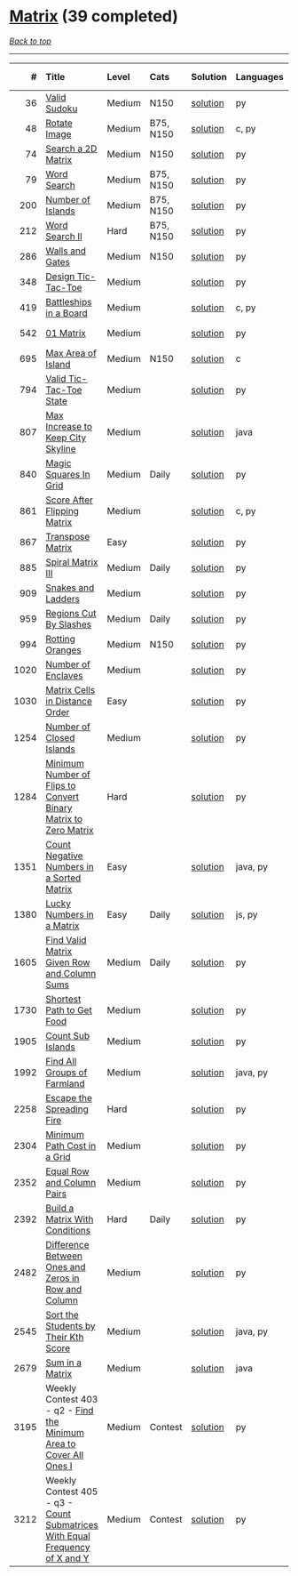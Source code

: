 # [Matrix](<https://leetcode.com/tag/Matrix/>) (39 completed)

*[Back to top](<../../README.md>)*

------

|    # | Title                                                                                                                                                              | Level   | Cats      | Solution                                                                                   | Languages   | Date Complete   |
|-----:|:-------------------------------------------------------------------------------------------------------------------------------------------------------------------|:--------|:----------|:-------------------------------------------------------------------------------------------|:------------|:----------------|
|   36 | [Valid Sudoku](<https://leetcode.com/problems/valid-sudoku>)                                                                                                       | Medium  | N150      | [solution](<../_36. Valid Sudoku.md>)                                                      | py          | Jun 13, 2024    |
|   48 | [Rotate Image](<https://leetcode.com/problems/rotate-image>)                                                                                                       | Medium  | B75, N150 | [solution](<../_48. Rotate Image.md>)                                                      | c, py       | Jun 15, 2024    |
|   74 | [Search a 2D Matrix](<https://leetcode.com/problems/search-a-2d-matrix>)                                                                                           | Medium  | N150      | [solution](<../_74. Search a 2D Matrix.md>)                                                | py          | Jun 15, 2024    |
|   79 | [Word Search](<https://leetcode.com/problems/word-search>)                                                                                                         | Medium  | B75, N150 | [solution](<../_79. Word Search.md>)                                                       | py          | Jun 27, 2024    |
|  200 | [Number of Islands](<https://leetcode.com/problems/number-of-islands>)                                                                                             | Medium  | B75, N150 | [solution](<../_200. Number of Islands.md>)                                                | py          | Jun 17, 2024    |
|  212 | [Word Search II](<https://leetcode.com/problems/word-search-ii>)                                                                                                   | Hard    | B75, N150 | [solution](<../_212. Word Search II.md>)                                                   | py          | Jun 27, 2024    |
|  286 | [Walls and Gates](<https://leetcode.com/problems/walls-and-gates>)                                                                                                 | Medium  | N150      | [solution](<../_286. Walls and Gates.md>)                                                  | py          | Jun 15, 2024    |
|  348 | [Design Tic-Tac-Toe](<https://leetcode.com/problems/design-tic-tac-toe>)                                                                                           | Medium  |           | [solution](<../_348. Design Tic-Tac-Toe.md>)                                               | py          | Jul 05, 2024    |
|  419 | [Battleships in a Board](<https://leetcode.com/problems/battleships-in-a-board>)                                                                                   | Medium  |           | [solution](<../_419. Battleships in a Board.md>)                                           | c, py       | Jun 24, 2024    |
|  542 | [01 Matrix](<https://leetcode.com/problems/01-matrix>)                                                                                                             | Medium  |           | [solution](<../_542. 01 Matrix.md>)                                                        | py          | Jun 26, 2024    |
|  695 | [Max Area of Island](<https://leetcode.com/problems/max-area-of-island>)                                                                                           | Medium  | N150      | [solution](<../_695. Max Area of Island.md>)                                               | c           | Jun 24, 2024    |
|  794 | [Valid Tic-Tac-Toe State](<https://leetcode.com/problems/valid-tic-tac-toe-state>)                                                                                 | Medium  |           | [solution](<../_794. Valid Tic-Tac-Toe State.md>)                                          | py          | Jul 05, 2024    |
|  807 | [Max Increase to Keep City Skyline](<https://leetcode.com/problems/max-increase-to-keep-city-skyline>)                                                             | Medium  |           | [solution](<../_807. Max Increase to Keep City Skyline.md>)                                | java        | Jun 22, 2024    |
|  840 | [Magic Squares In Grid](<https://leetcode.com/problems/magic-squares-in-grid>)                                                                                     | Medium  | Daily     | [solution](<../_840. Magic Squares In Grid.md>)                                            | py          | Aug 09, 2024    |
|  861 | [Score After Flipping Matrix](<https://leetcode.com/problems/score-after-flipping-matrix>)                                                                         | Medium  |           | [solution](<../_861. Score After Flipping Matrix.md>)                                      | c, py       | Jun 10, 2024    |
|  867 | [Transpose Matrix](<https://leetcode.com/problems/transpose-matrix>)                                                                                               | Easy    |           | [solution](<../_867. Transpose Matrix.md>)                                                 | py          | Jun 15, 2024    |
|  885 | [Spiral Matrix III](<https://leetcode.com/problems/spiral-matrix-iii>)                                                                                             | Medium  | Daily     | [solution](<../_885. Spiral Matrix III.md>)                                                | py          | Aug 08, 2024    |
|  909 | [Snakes and Ladders](<https://leetcode.com/problems/snakes-and-ladders>)                                                                                           | Medium  |           | [solution](<../_909. Snakes and Ladders.md>)                                               | py          | Jun 12, 2024    |
|  959 | [Regions Cut By Slashes](<https://leetcode.com/problems/regions-cut-by-slashes>)                                                                                   | Medium  | Daily     | [solution](<../_959. Regions Cut By Slashes.md>)                                           | py          | Aug 10, 2024    |
|  994 | [Rotting Oranges](<https://leetcode.com/problems/rotting-oranges>)                                                                                                 | Medium  | N150      | [solution](<../_994. Rotting Oranges.md>)                                                  | py          | Jun 15, 2024    |
| 1020 | [Number of Enclaves](<https://leetcode.com/problems/number-of-enclaves>)                                                                                           | Medium  |           | [solution](<../_1020. Number of Enclaves.md>)                                              | py          | Jun 26, 2024    |
| 1030 | [Matrix Cells in Distance Order](<https://leetcode.com/problems/matrix-cells-in-distance-order>)                                                                   | Easy    |           | [solution](<../_1030. Matrix Cells in Distance Order.md>)                                  | py          | Jun 04, 2024    |
| 1254 | [Number of Closed Islands](<https://leetcode.com/problems/number-of-closed-islands>)                                                                               | Medium  |           | [solution](<../_1254. Number of Closed Islands.md>)                                        | py          | Jun 26, 2024    |
| 1284 | [Minimum Number of Flips to Convert Binary Matrix to Zero Matrix](<https://leetcode.com/problems/minimum-number-of-flips-to-convert-binary-matrix-to-zero-matrix>) | Hard    |           | [solution](<../_1284. Minimum Number of Flips to Convert Binary Matrix to Zero Matrix.md>) | py          | Jun 09, 2024    |
| 1351 | [Count Negative Numbers in a Sorted Matrix](<https://leetcode.com/problems/count-negative-numbers-in-a-sorted-matrix>)                                             | Easy    |           | [solution](<../_1351. Count Negative Numbers in a Sorted Matrix.md>)                       | java, py    | Jun 01, 2024    |
| 1380 | [Lucky Numbers in a Matrix](<https://leetcode.com/problems/lucky-numbers-in-a-matrix>)                                                                             | Easy    | Daily     | [solution](<../_1380. Lucky Numbers in a Matrix.md>)                                       | js, py      | Jul 19, 2024    |
| 1605 | [Find Valid Matrix Given Row and Column Sums](<https://leetcode.com/problems/find-valid-matrix-given-row-and-column-sums>)                                         | Medium  | Daily     | [solution](<../_1605. Find Valid Matrix Given Row and Column Sums.md>)                     | py          | Jul 20, 2024    |
| 1730 | [Shortest Path to Get Food](<https://leetcode.com/problems/shortest-path-to-get-food>)                                                                             | Medium  |           | [solution](<../_1730. Shortest Path to Get Food.md>)                                       | py          | Jun 26, 2024    |
| 1905 | [Count Sub Islands](<https://leetcode.com/problems/count-sub-islands>)                                                                                             | Medium  |           | [solution](<../_1905. Count Sub Islands.md>)                                               | py          | Jun 24, 2024    |
| 1992 | [Find All Groups of Farmland](<https://leetcode.com/problems/find-all-groups-of-farmland>)                                                                         | Medium  |           | [solution](<../_1992. Find All Groups of Farmland.md>)                                     | java, py    | Jun 24, 2024    |
| 2258 | [Escape the Spreading Fire](<https://leetcode.com/problems/escape-the-spreading-fire>)                                                                             | Hard    |           | [solution](<../_2258. Escape the Spreading Fire.md>)                                       | py          | Jun 15, 2024    |
| 2304 | [Minimum Path Cost in a Grid](<https://leetcode.com/problems/minimum-path-cost-in-a-grid>)                                                                         | Medium  |           | [solution](<../_2304. Minimum Path Cost in a Grid.md>)                                     | py          | Jul 29, 2024    |
| 2352 | [Equal Row and Column Pairs](<https://leetcode.com/problems/equal-row-and-column-pairs>)                                                                           | Medium  |           | [solution](<../_2352. Equal Row and Column Pairs.md>)                                      | py          | Jun 27, 2024    |
| 2392 | [Build a Matrix With Conditions](<https://leetcode.com/problems/build-a-matrix-with-conditions>)                                                                   | Hard    | Daily     | [solution](<../_2392. Build a Matrix With Conditions.md>)                                  | py          | Jul 21, 2024    |
| 2482 | [Difference Between Ones and Zeros in Row and Column](<https://leetcode.com/problems/difference-between-ones-and-zeros-in-row-and-column>)                         | Medium  |           | [solution](<../_2482. Difference Between Ones and Zeros in Row and Column.md>)             | py          | Jun 07, 2024    |
| 2545 | [Sort the Students by Their Kth Score](<https://leetcode.com/problems/sort-the-students-by-their-kth-score>)                                                       | Medium  |           | [solution](<../_2545. Sort the Students by Their Kth Score.md>)                            | java, py    | Jun 24, 2024    |
| 2679 | [Sum in a Matrix](<https://leetcode.com/problems/sum-in-a-matrix>)                                                                                                 | Medium  |           | [solution](<../_2679. Sum in a Matrix.md>)                                                 | java        | May 22, 2024    |
| 3195 | Weekly Contest 403 - q2 - [Find the Minimum Area to Cover All Ones I](<https://leetcode.com/problems/find-the-minimum-area-to-cover-all-ones-i>)                   | Medium  | Contest   | [solution](<../_3195. Find the Minimum Area to Cover All Ones I.md>)                       | py          | Jul 07, 2024    |
| 3212 | Weekly Contest 405 - q3 - [Count Submatrices With Equal Frequency of X and Y](<https://leetcode.com/problems/count-submatrices-with-equal-frequency-of-x-and-y>)   | Medium  | Contest   | [solution](<../_3212. Count Submatrices With Equal Frequency of X and Y.md>)               | py          | Jul 07, 2024    |